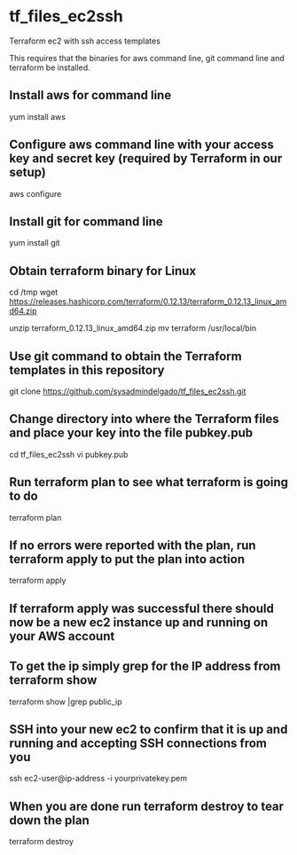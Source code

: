 # tf_files_ec2ssh
Terraform ec2 with ssh access templates

This requires that the binaries for aws command line, git command line and terraform be installed.

## Install aws for command line

yum install aws

## Configure aws command line with your access key and secret key (required by Terraform in our setup)

aws configure

## Install git for command line

yum install git

## Obtain terraform binary for Linux

cd /tmp
wget https://releases.hashicorp.com/terraform/0.12.13/terraform_0.12.13_linux_amd64.zip

unzip terraform_0.12.13_linux_amd64.zip
mv terraform /usr/local/bin

## Use git command to obtain the Terraform templates in this repository
git clone https://github.com/sysadmindelgado/tf_files_ec2ssh.git

## Change directory into where the Terraform files and place your key into the file pubkey.pub
cd tf_files_ec2ssh
vi pubkey.pub

## Run terraform plan to see what terraform is going to do
terraform plan

## If no errors were reported with the plan, run terraform apply to put the plan into action
terraform apply

## If terraform apply was successful there should now be a new ec2 instance up and running on your AWS account
## To get the ip simply grep for the IP address from terraform show
terraform show |grep public_ip

## SSH into your new ec2 to confirm that it is up and running and accepting SSH connections from you
ssh ec2-user@ip-address -i yourprivatekey.pem

## When you are done run terraform destroy to tear down the plan
terraform destroy

